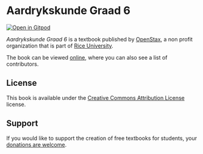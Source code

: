 # Aardrykskunde Graad 6

[![Open in Gitpod](https://gitpod.io/button/open-in-gitpod.svg)](https://gitpod.io/from-referrer/)

_Aardrykskunde Graad 6_ is a textbook published by [OpenStax](https://openstax.org/), a non profit organization that is part of [Rice University](https://www.rice.edu/).

The book can be viewed [online](https://github.com/cnx-user-books/cnxbook-aardrykskunde-graad-6/releases/latest), where you can also see a list of contributors.

## License
This book is available under the [Creative Commons Attribution License](./LICENSE) license.

## Support
If you would like to support the creation of free textbooks for students, your [donations are welcome](https://riceconnect.rice.edu/donation/support-openstax-banner).
